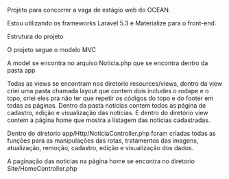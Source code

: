 Projeto para concorrer a vaga de estágio web do OCEAN.

Estou utilizando os frameworks Laravel 5.3 e Materialize para o front-end.


Estrutura do projeto

O projeto segue o modelo MVC

A model se encontra no arquivo Noticia.php que se encontra dentro da pasta app

Todas as views se encontram nos diretorio resources/views, dentro da view criei uma pasta chamada layout que contem dois includes 
o rodape e o topo, criei eles pra não ter que repetir os códigos do topo e do footer em todas as páginas. 
Dentro da pasta noticias contem todos as página de cadastro, edição e visualização das notícias.
E dentro do diretório view contem a página home que mostra a listagem das noticias cadastradas.

Dentro do diretorio app/Http/NoticiaController.php foram criadas todas as funções para as manipulações das rotas, tratamentos das imagens, atualização, remoção, cadastro, edição e visualização dos dados.

A paginação das noticias na página home se encontra no diretorio Site/HomeController.php
